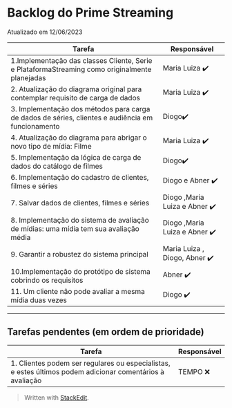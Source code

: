# Backlog do Prime Streaming
Atualizado em 12/06/2023

| Tarefa      | Responsável |
| ----------- | ----------- |
| 1.Implementação das classes Cliente, Serie e PlataformaStreaming como originalmente planejadas    | Maria Luiza ✔️  |
| 2. Atualização do diagrama original para contemplar requisito de carga de dados | Maria Luiza ✔️       |
| 3. Implementação dos métodos para carga de dados de séries, clientes e audiência em funcionamento  | Diogo✔️       |
| 4. Atualização do diagrama para abrigar o novo tipo de mídia: Filme | Maria Luiza ✔️       |
| 5. Implementação da lógica de carga de dados do catálogo de filmes |  Diogo✔️       |
| 6. Implementação do cadastro de clientes, filmes e séries | Diogo e Abner ✔️       |
| 7. Salvar dados de clientes, filmes e séries |  Diogo ,Maria Luiza e Abner ✔️      |
| 8. Implementação do sistema de avaliação de mídias: uma mídia tem sua avaliação média | Diogo ,Maria Luiza e Abner ✔️      |
| 9. Garantir a robustez do sistema principal    | Maria Luiza , Diogo, Abner ✔️      |
| 10.Implementação do protótipo de sistema cobrindo os requisitos   | Abner ✔️    |
| 11. Um cliente não pode avaliar a mesma mídia duas vezes  | Diogo ✔️ | 
----

## Tarefas pendentes (em ordem de prioridade)

| Tarefa      | Responsável |
| ----------- | ----------- |
| 1. Clientes podem ser regulares ou especialistas, e estes últimos podem adicionar comentários à avaliação |  TEMPO ❌ |

> Written with [StackEdit](https://stackedit.io/).
